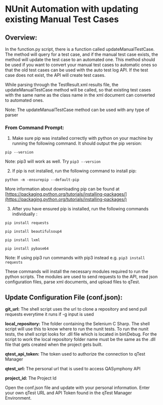#  NUnit Automation with updating existing Manual Test Cases

## Overview:

In the function.py script, there is a function called updateManualTestCase. The method will query for a test case, and if the manual test case exists, the method will update the test case to an automated one. This method should be used if you want to convert your manual test cases to automatic ones so that the old test cases can be used with the auto test log API. If the test case does not exist, the API will create test cases.

While parsing through the TestResult.xml results file, the updateManualTestCase method will be called, so that existing test cases with the same name as the class name in the xml document can converted to automated ones.

Note: The updateManualTestCase method can be used with any type of parser


### From Command Prompt:

1. Make sure pip was installed correctly with python on your machine by running the following command. It should output the pip version:

 `pip --version`

 Note: pip3 will work as well. Try `pip3 --version`

2. If pip is not installed, run the following command to install pip:

 `python -m -ensurepip --default-pip`

More information about downloading pip can be found at [https://packaging.python.org/tutorials/installing-packages/](https://packaging.python.org/tutorials/installing-packages/)

3. After you have ensured pip is installed, run the following commands individually :

`pip install requests`

`pip install beautifulsoup4`

`pip install lxml`

`pip install pybase64`

Note: If using pip3 run commands with pip3 instead e.g. `pip3 install requests`

These commands will install the necessary modules required to run the python scripts. The modules are used to send requests to the API, read json configuration files, parse xml documents, and upload files to qTest.


## Update Configuration File (conf.json):

**git\_url:** The shell script uses the url to clone a repository and send pull requests everytime it runs if -g input is used

**local\_repository:** The folder containing the Selenium C Sharp. The shell script will use this to know where to run the nunit tests. To run the nunit tests, the shell script looks for .dll file which is located in bin\Debug. For the script to work the local repository folder name must be the same as the .dll file that gets created when the project gets built.

**qtest\_api\_token:** The token used to authorize the connection to qTest Manager

**qtest\_url:** The personal url that is used to access QASymphony API

**project\_id:** The Project Id 

Open the conf.json file and update with your personal information. Enter your own qTest URL and API Token found in the qTest Manager Environment.

